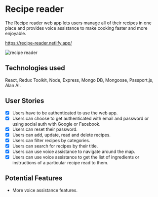 # Recipe reader

The Recipe reader web app lets users manage all of their recipes in one place and provides voice assistance to make cooking faster and more enjoyable.

https://recipe-reader.netlify.app/

![recipe reader](https://user-images.githubusercontent.com/25966281/114888176-ad0ee800-9e11-11eb-9aa1-943b25dda7ee.PNG)

## Technologies used

React, Redux Toolkit, Node, Express, Mongo DB, Mongoose, Passport.js, Alan AI.

## User Stories

-   [x] Users have to be authenticated to use the web app.
-   [x] Users can choose to get authenticated with email and password or using social auth with Google or Facebook.
-   [x] Users can reset their password.
-   [x] Users can add, update, read and delete recipes.
-   [x] Users can filter recipes by categories.
-   [x] Users can search for recipes by their title.
-   [x] Users can use voice assistance to navigate around the map.
-   [x] Users can use voice assistance to get the list of ingredients or instructions of a particular recipe read to them.

## Potential Features

- More voice assistance features.
